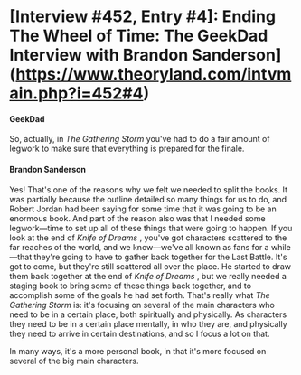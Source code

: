 # [Interview #452, Entry #4]: Ending The Wheel of Time: The GeekDad Interview with Brandon Sanderson](https://www.theoryland.com/intvmain.php?i=452#4)

#### GeekDad

So, actually, in
*The Gathering Storm*
you've had to do a fair amount of legwork to make sure that everything is prepared for the finale.

#### Brandon Sanderson

Yes! That's one of the reasons why we felt we needed to split the books. It was partially because the outline detailed so many things for us to do, and Robert Jordan had been saying for some time that it was going to be an enormous book. And part of the reason also was that I needed some legwork—time to set up all of these things that were going to happen. If you look at the end of
*Knife of Dreams*
, you've got characters scattered to the far reaches of the world, and we know—we've all known as fans for a while—that they're going to have to gather back together for the Last Battle. It's got to come, but they're still scattered all over the place. He started to draw them back together at the end of
*Knife of Dreams*
, but we really needed a staging book to bring some of these things back together, and to accomplish some of the goals he had set forth. That's really what
*The Gathering Storm*
is: it's focusing on several of the main characters who need to be in a certain place, both spiritually and physically. As characters they need to be in a certain place mentally, in who they are, and physically they need to arrive in certain destinations, and so I focus a lot on that.

In many ways, it's a more personal book, in that it's more focused on several of the big main characters.

